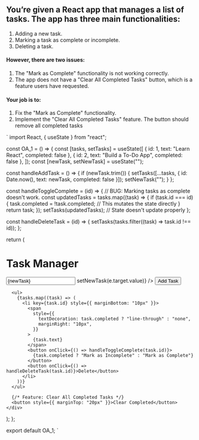 ## You’re given a React app that manages a list of tasks. The app has three main functionalities:

1. Adding a new task.
2. Marking a task as complete or incomplete.
3. Deleting a task.

#### However, there are two issues:

1. The "Mark as Complete" functionality is not working correctly.
2. The app does not have a "Clear All Completed Tasks" button, which is a feature users have requested.

#### Your job is to:

1. Fix the "Mark as Complete" functionality.
2. Implement the "Clear All Completed Tasks" feature. The button should remove all completed tasks

`
import React, { useState } from "react";

const OA_1 = () => {
const [tasks, setTasks] = useState([
{ id: 1, text: "Learn React", completed: false },
{ id: 2, text: "Build a To-Do App", completed: false },
]);
const [newTask, setNewTask] = useState("");

const handleAddTask = () => {
if (newTask.trim()) {
setTasks([...tasks, { id: Date.now(), text: newTask, completed: false }]);
setNewTask("");
}
};

const handleToggleComplete = (id) => {
// BUG: Marking tasks as complete doesn't work.
const updatedTasks = tasks.map((task) => {
if (task.id === id) {
task.completed = !task.completed; // This mutates the state directly
}
return task;
});
setTasks(updatedTasks); // State doesn't update properly
};

const handleDeleteTask = (id) => {
setTasks(tasks.filter((task) => task.id !== id));
};

return (

<div style={{ padding: "20px", maxWidth: "400px", margin: "0 auto" }}>
<h1>Task Manager</h1>
<input
type="text"
placeholder="New Task"
value={newTask}
onChange={(e) => setNewTask(e.target.value)}
/>
<button onClick={handleAddTask}>Add Task</button>

      <ul>
        {tasks.map((task) => (
          <li key={task.id} style={{ marginBottom: "10px" }}>
            <span
              style={{
                textDecoration: task.completed ? "line-through" : "none",
                marginRight: "10px",
              }}
            >
              {task.text}
            </span>
            <button onClick={() => handleToggleComplete(task.id)}>
              {task.completed ? "Mark as Incomplete" : "Mark as Complete"}
            </button>
            <button onClick={() => handleDeleteTask(task.id)}>Delete</button>
          </li>
        ))}
      </ul>

      {/* Feature: Clear All Completed Tasks */}
      <button style={{ marginTop: "20px" }}>Clear Completed</button>
    </div>

);
};

export default OA_1;
`
